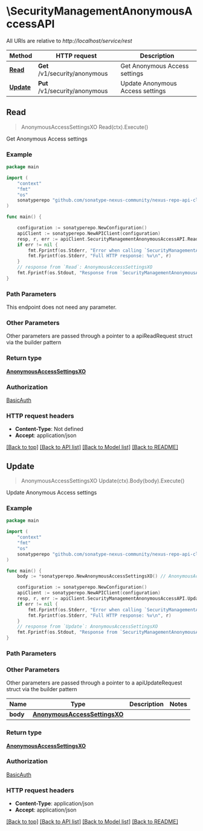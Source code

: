 # \SecurityManagementAnonymousAccessAPI

All URIs are relative to *http://localhost/service/rest*

Method | HTTP request | Description
------------- | ------------- | -------------
[**Read**](SecurityManagementAnonymousAccessAPI.md#Read) | **Get** /v1/security/anonymous | Get Anonymous Access settings
[**Update**](SecurityManagementAnonymousAccessAPI.md#Update) | **Put** /v1/security/anonymous | Update Anonymous Access settings



## Read

> AnonymousAccessSettingsXO Read(ctx).Execute()

Get Anonymous Access settings

### Example

```go
package main

import (
	"context"
	"fmt"
	"os"
	sonatyperepo "github.com/sonatype-nexus-community/nexus-repo-api-client-go"
)

func main() {

	configuration := sonatyperepo.NewConfiguration()
	apiClient := sonatyperepo.NewAPIClient(configuration)
	resp, r, err := apiClient.SecurityManagementAnonymousAccessAPI.Read(context.Background()).Execute()
	if err != nil {
		fmt.Fprintf(os.Stderr, "Error when calling `SecurityManagementAnonymousAccessAPI.Read``: %v\n", err)
		fmt.Fprintf(os.Stderr, "Full HTTP response: %v\n", r)
	}
	// response from `Read`: AnonymousAccessSettingsXO
	fmt.Fprintf(os.Stdout, "Response from `SecurityManagementAnonymousAccessAPI.Read`: %v\n", resp)
}
```

### Path Parameters

This endpoint does not need any parameter.

### Other Parameters

Other parameters are passed through a pointer to a apiReadRequest struct via the builder pattern


### Return type

[**AnonymousAccessSettingsXO**](AnonymousAccessSettingsXO.md)

### Authorization

[BasicAuth](../README.md#BasicAuth)

### HTTP request headers

- **Content-Type**: Not defined
- **Accept**: application/json

[[Back to top]](#) [[Back to API list]](../README.md#documentation-for-api-endpoints)
[[Back to Model list]](../README.md#documentation-for-models)
[[Back to README]](../README.md)


## Update

> AnonymousAccessSettingsXO Update(ctx).Body(body).Execute()

Update Anonymous Access settings

### Example

```go
package main

import (
	"context"
	"fmt"
	"os"
	sonatyperepo "github.com/sonatype-nexus-community/nexus-repo-api-client-go"
)

func main() {
	body := *sonatyperepo.NewAnonymousAccessSettingsXO() // AnonymousAccessSettingsXO |  (optional)

	configuration := sonatyperepo.NewConfiguration()
	apiClient := sonatyperepo.NewAPIClient(configuration)
	resp, r, err := apiClient.SecurityManagementAnonymousAccessAPI.Update(context.Background()).Body(body).Execute()
	if err != nil {
		fmt.Fprintf(os.Stderr, "Error when calling `SecurityManagementAnonymousAccessAPI.Update``: %v\n", err)
		fmt.Fprintf(os.Stderr, "Full HTTP response: %v\n", r)
	}
	// response from `Update`: AnonymousAccessSettingsXO
	fmt.Fprintf(os.Stdout, "Response from `SecurityManagementAnonymousAccessAPI.Update`: %v\n", resp)
}
```

### Path Parameters



### Other Parameters

Other parameters are passed through a pointer to a apiUpdateRequest struct via the builder pattern


Name | Type | Description  | Notes
------------- | ------------- | ------------- | -------------
 **body** | [**AnonymousAccessSettingsXO**](AnonymousAccessSettingsXO.md) |  | 

### Return type

[**AnonymousAccessSettingsXO**](AnonymousAccessSettingsXO.md)

### Authorization

[BasicAuth](../README.md#BasicAuth)

### HTTP request headers

- **Content-Type**: application/json
- **Accept**: application/json

[[Back to top]](#) [[Back to API list]](../README.md#documentation-for-api-endpoints)
[[Back to Model list]](../README.md#documentation-for-models)
[[Back to README]](../README.md)

